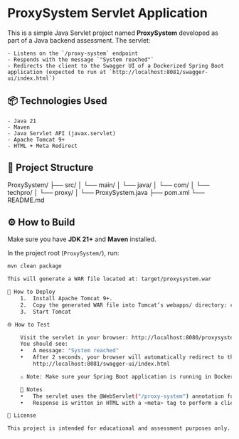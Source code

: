 # ProxySystem Servlet Application

This is a simple Java Servlet project named **ProxySystem** developed as part of a Java backend assessment. The servlet:

    - Listens on the `/proxy-system` endpoint
    - Responds with the message `"System reached"`
    - Redirects the client to the Swagger UI of a Dockerized Spring Boot application (expected to run at `http://localhost:8081/swagger-ui/index.html`)

## 📦 Technologies Used

    - Java 21
    - Maven
    - Java Servlet API (javax.servlet)
    - Apache Tomcat 9+
    - HTML + Meta Redirect

## 📁 Project Structure

ProxySystem/
├── src/
│   └── main/
│       └── java/
│           └── com/
│               └── techpro/
│                   └── proxy/
│                       └── ProxySystem.java
├── pom.xml
└── README.md

## ⚙️ How to Build

Make sure you have **JDK 21+** and **Maven** installed.

In the project root (`ProxySystem/`), run:

```bash
mvn clean package

This will generate a WAR file located at: target/proxysystem.war

🚀 How to Deploy
	1.	Install Apache Tomcat 9+.
	2.	Copy the generated WAR file into Tomcat’s webapps/ directory: cp target/proxysystem.war /path/to/tomcat/webapps/
    3.	Start Tomcat

🌐 How to Test

    Visit the servlet in your browser: http://localhost:8080/proxysystem/proxy-system
    You should see:
	•	A message: "System reached"
	•	After 2 seconds, your browser will automatically redirect to the Swagger UI of your Spring Boot application:
        http://localhost:8081/swagger-ui/index.html

    ⚠️ Note: Make sure your Spring Boot application is running in Docker on port 8081 with Swagger UI enabled.

	🔐 Notes
	•	The servlet uses the @WebServlet("/proxy-system") annotation for configuration.
	•	Response is written in HTML with a <meta> tag to perform a client-side redirect.

📄 License

This project is intended for educational and assessment purposes only.